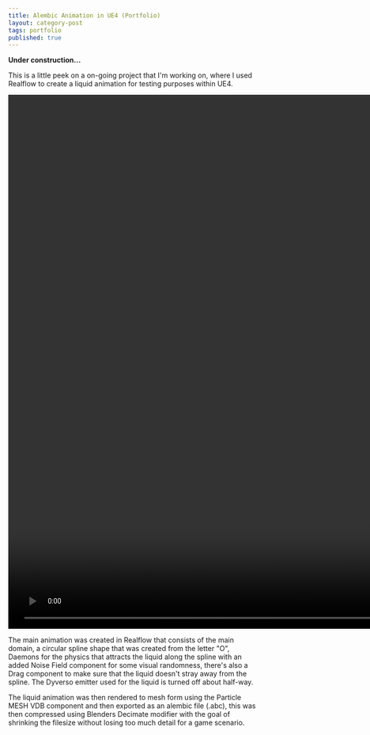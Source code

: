 ```yaml
---
title: Alembic Animation in UE4 (Portfolio)
layout: category-post
tags: portfolio
published: true
---
```


**Under construction...**

This is a little peek on a on-going project that I'm working on, where I used Realflow to create a liquid animation for testing purposes within UE4.

<video width="1920px" height="1080px" controls muted>  <source src="/assets/video/portfolio/WatermarkedAlembic.mp4" type="video/mp4">  <source src="/assets/video/portfolio/WatermarkedAlembic.ogg" type="video/ogg"></video>

The main animation was created in Realflow that consists of the main domain, a circular spline shape that was created from the letter "O", Daemons for the physics that attracts the liquid along the spline with an added Noise Field component for some visual randomness, there's also a Drag component to make sure that the liquid doesn't stray away from the spline. The Dyverso emitter used for the liquid is turned off about half-way. 

The liquid animation was then rendered to mesh form using the Particle MESH VDB component and then exported as an alembic file (.abc), this was then compressed using Blenders Decimate modifier with the goal of shrinking the filesize without losing too much detail for a game scenario.